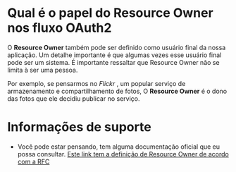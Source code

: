 # Qual é o papel do Resource Owner nos fluxo OAuth2

O **Resource Owner** também pode ser definido como usuário final da nossa aplicação. Um detalhe importante é que algumas vezes
esse usuário final pode ser um sistema. É importante ressaltar que Resource Owner não se limita à ser uma pessoa.

Por exemplo, se pensarmos no _Flickr_ , um popular serviço de armazenamento e compartilhamento de fotos,
O **Resource Owner** é o dono das fotos que ele decidiu publicar no serviço.

# Informações de suporte
* Você pode estar pensando, tem alguma documentação oficial que eu possa consultar. [Este link tem a definição de
Resource Owner de acordo com a RFC](https://tools.ietf.org/html/rfc6749#section-1)
